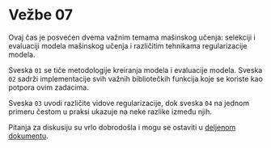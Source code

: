 # Vežbe 07

Ovaj čas je posvećen dvema važnim temama mašinskog učenja: selekciji i evaluaciji modela mašinskog učenja i različitim tehnikama regularizacije modela. 

Sveska `01` se tiče metodologije kreiranja modela i evaluacije modela. Sveska `02` sadrži implementacije svih važnih bibliotečkih funkcija koje se koriste kao potpora ovim zadacima. 

Sveska `03` uvodi različite vidove regularizacije, dok sveska `04` na jednom primeru čestom u praksi ukazuje na neke razlike između njih. 

Pitanja za diskusiju su vrlo dobrodošla i mogu se ostaviti u [deljenom dokumentu](https://docs.google.com/document/d/1lJX3Q6ycAXMLgGagqKnWTR4SQoKGhCodrH8cCgL58Ws/edit?usp=sharing).
